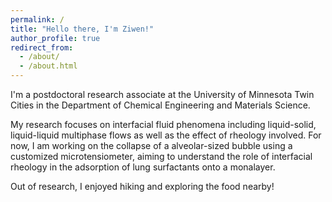 ```yaml
---
permalink: /
title: "Hello there, I'm Ziwen!"
author_profile: true
redirect_from: 
  - /about/
  - /about.html
---
```


I'm a postdoctoral research associate at the University of Minnesota Twin Cities in the Department of Chemical Engineering and Materials Science.

My research focuses on interfacial fluid phenomena including liquid-solid, liquid-liquid multiphase flows as well as the effect of rheology involved. For now, I am working on the collapse of a alveolar-sized bubble using a customized microtensiometer, aiming to understand the role of interfacial rheology in the adsorption of lung surfactants onto a monalayer.

Out of research, I enjoyed hiking and exploring the food nearby!
